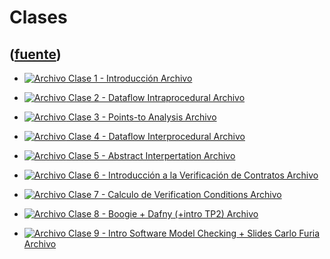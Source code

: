 # Clases
([fuente](https://campus.exactas.uba.ar/course/view.php?id=1017&section=3))
---
  - [![Archivo](https://campus.exactas.uba.ar/theme/image.php/magazine/core/1462913092/f/pdf) Clase 1 - Introducción Archivo](https://campus.exactas.uba.ar/mod/resource/view.php?id=52574)

  - [![Archivo](https://campus.exactas.uba.ar/theme/image.php/magazine/core/1462913092/f/pdf) Clase 2 - Dataflow Intraprocedural Archivo](https://campus.exactas.uba.ar/mod/resource/view.php?id=52575)

  - [![Archivo](https://campus.exactas.uba.ar/theme/image.php/magazine/core/1462913092/f/pdf) Clase 3 - Points-to Analysis Archivo](https://campus.exactas.uba.ar/mod/resource/view.php?id=52576)

  - [![Archivo](https://campus.exactas.uba.ar/theme/image.php/magazine/core/1462913092/f/pdf) Clase 4 - Dataflow Interprocedural Archivo](https://campus.exactas.uba.ar/mod/resource/view.php?id=52577)

  - [![Archivo](https://campus.exactas.uba.ar/theme/image.php/magazine/core/1462913092/f/pdf) Clase 5 - Abstract Interpertation Archivo](https://campus.exactas.uba.ar/mod/resource/view.php?id=52578)

  - [![Archivo](https://campus.exactas.uba.ar/theme/image.php/magazine/core/1462913092/f/pdf) Clase 6 - Introducción a la Verificación de Contratos Archivo](https://campus.exactas.uba.ar/mod/resource/view.php?id=52579)

  - [![Archivo](https://campus.exactas.uba.ar/theme/image.php/magazine/core/1462913092/f/pdf) Clase 7 - Calculo de Verification Conditions Archivo](https://campus.exactas.uba.ar/mod/resource/view.php?id=52580)

  - [![Archivo](https://campus.exactas.uba.ar/theme/image.php/magazine/core/1462913092/f/pdf) Clase 8 - Boogie + Dafny (+intro TP2) Archivo](https://campus.exactas.uba.ar/mod/resource/view.php?id=52581)

  - [![Archivo](https://campus.exactas.uba.ar/theme/image.php/magazine/core/1462913092/f/pdf) Clase 9 - Intro Software Model Checking + Slides Carlo Furia Archivo](https://campus.exactas.uba.ar/mod/resource/view.php?id=52582)

